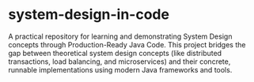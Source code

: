 # system-design-in-code
A practical repository for learning and demonstrating System Design concepts through Production-Ready Java Code.  This project bridges the gap between theoretical system design concepts (like distributed transactions, load balancing, and microservices) and their concrete, runnable implementations using modern Java frameworks and tools.
